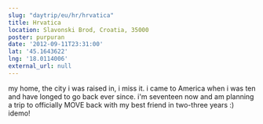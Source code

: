 ```yaml
---
slug: "daytrip/eu/hr/hrvatica"
title: Hrvatica
location: Slavonski Brod, Croatia, 35000
poster: purpuran
date: '2012-09-11T23:31:00'
lat: '45.1643622'
lng: '18.0114006'
external_url: null
---
```


my home, the city i was raised in, i miss it. i came to America when i was ten and have longed to go back ever since. i'm seventeen now and am planning a trip to officially MOVE back with my best friend in two-three years :) idemo!
